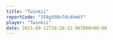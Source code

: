 ```yaml
---
title: "Twinkii"
reportCode: "1FAg938n7dc4hmkY"
player: "Twinkii"
date: 2021-09-12T20:20:12.967000+00:00
---
```

